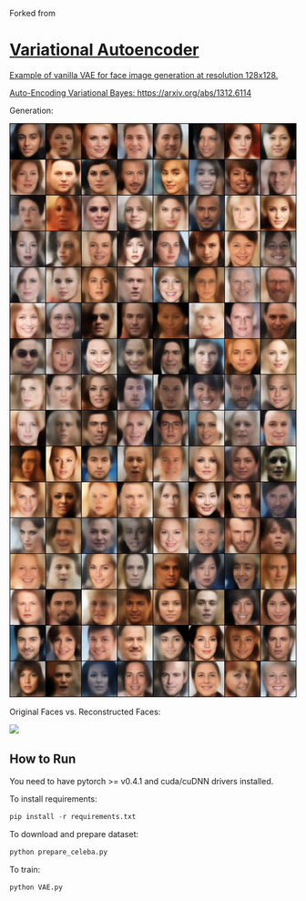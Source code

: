 Forked from <A HREF='https://github.com/podgorskiy/VAE'>

# Variational Autoencoder
Example of vanilla VAE for face image generation at resolution 128x128.

Auto-Encoding Variational Bayes: https://arxiv.org/abs/1312.6114

Generation:
<div>
	<img src='/sample_generation.jpg'>
</div>

Original Faces vs. Reconstructed Faces:

<div>
	<img src='/sample_reconstraction.jpg'>
</div>

## How to Run
You need to have pytorch >= v0.4.1 and cuda/cuDNN drivers installed.

To install requirements:

```python
pip install -r requirements.txt
```

To download and prepare dataset:
```python
python prepare_celeba.py
```

To train:
```python
python VAE.py
```
